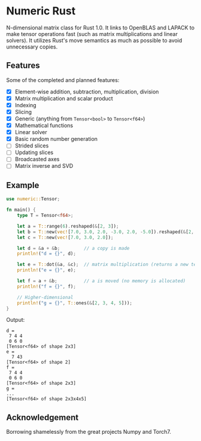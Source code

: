 
# Numeric Rust

N-dimensional matrix class for Rust 1.0. It links to OpenBLAS and LAPACK to make tensor
operations fast (such as matrix multiplications and linear solvers). It utilizes
Rust's move semantics as much as possible to avoid unnecessary copies.

## Features

Some of the completed and planned features:

* [x] Element-wise addition, subtraction, multiplication, division
* [x] Matrix multiplication and scalar product
* [x] Indexing
* [x] Slicing
* [x] Generic (anything from `Tensor<bool>` to `Tensor<f64>`)
* [x] Mathematical functions
* [x] Linear solver
* [x] Basic random number generation
* [ ] Strided slices
* [ ] Updating slices
* [ ] Broadcasted axes
* [ ] Matrix inverse and SVD

## Example

```rust
use numeric::Tensor;

fn main() {
    type T = Tensor<f64>;

    let a = T::range(6).reshaped(&[2, 3]);
    let b = T::new(vec![7.0, 3.0, 2.0, -3.0, 2.0, -5.0]).reshaped(&[2, 3]);
    let c = T::new(vec![7.0, 3.0, 2.0]);

    let d = &a + &b;         // a copy is made
    println!("d = {}", d);

    let e = T::dot(&a, &c);  // matrix multiplication (returns a new tensor)
    println!("e = {}", e);

    let f = a + &b;          // a is moved (no memory is allocated)
    println!("f = {}", f);

    // Higher-dimensional
    println!("g = {}", T::ones(&[2, 3, 4, 5]));
}
```

Output:

```
d =
 7 4 4
 0 6 0
[Tensor<f64> of shape 2x3]
e =
  7 43
[Tensor<f64> of shape 2]
f =
 7 4 4
 0 6 0
[Tensor<f64> of shape 2x3]
g =
...
[Tensor<f64> of shape 2x3x4x5]
```

## Acknowledgement

Borrowing shamelessly from the great projects Numpy and Torch7.
